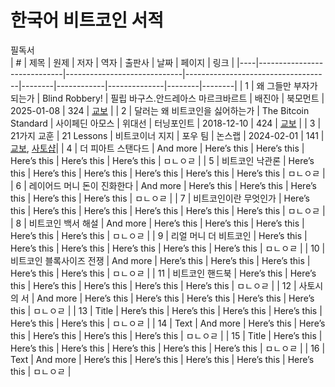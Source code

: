 # 한국어 비트코인 서적

필독서  
| #  | 제목                          | 원제                        | 저자                               | 역자   | 출판사     | 날짜         | 페이지 | 링크   |
|----|-----------------------------|-----------------------------|------------------------------------|--------|------------|--------------|--------|--------|
| 1  | 왜 그들만 부자가 되는가      | Blind Robbery!   | 필립 바구스.안드레아스 마르크바르트 | 배진아 | 북모먼트   | 2025-01-08   | 324    | [교보](https://product.kyobobook.co.kr/detail/S000215067855)   |
| 2  | 달러는 왜 비트코인을 싫어하는가 | The Bitcoin Standard  | 사이페딘 아모스  | 위대선 | 터닝포인트 | 2018-12-10 | 424 | [교보](https://product.kyobobook.co.kr/detail/S000001800629) |
| 3  | 21가지 교훈 | 21 Lessons  | 비트코이너 지지 | 포우 팀 | 논스랩 | 2024-02-01 | 141 | [교보](https://product.kyobobook.co.kr/detail/S000212159353), [사토샵](https://store.btcmap.kr/stores/powbitcoiner/product/4/)|
| 4  | 더 피아트 스탠다드            | And more                   | Here’s this                        | Here’s this | Here’s this | Here’s this | Here’s this | ㅁㄴㅇㄹ |
| 5  | 비트코인 낙관론               | Here’s this                | Here’s this                        | Here’s this | Here’s this | Here’s this | Here’s this | ㅁㄴㅇㄹ |
| 6  | 레이어드 머니 돈이 진화한다   | And more                   | Here’s this                        | Here’s this | Here’s this | Here’s this | Here’s this | ㅁㄴㅇㄹ |
| 7  | 비트코인이란 무엇인가         | Here’s this                | Here’s this                        | Here’s this | Here’s this | Here’s this | Here’s this | ㅁㄴㅇㄹ |
| 8  | 비트코인 백서 해설            | And more                   | Here’s this                        | Here’s this | Here’s this | Here’s this | Here’s this | ㅁㄴㅇㄹ |
| 9  | 리얼 머니 더 비트코인         | Here’s this                | Here’s this                        | Here’s this | Here’s this | Here’s this | Here’s this | ㅁㄴㅇㄹ |
| 10 | 비트코인 블록사이즈 전쟁      | And more                   | Here’s this                        | Here’s this | Here’s this | Here’s this | Here’s this | ㅁㄴㅇㄹ |
| 11 | 비트코인 핸드북              | Here’s this                | Here’s this                        | Here’s this | Here’s this | Here’s this | Here’s this | ㅁㄴㅇㄹ |
| 12 | 사토시의 서                  | And more                   | Here’s this                        | Here’s this | Here’s this | Here’s this | Here’s this | ㅁㄴㅇㄹ |
| 13 | Title                        | Here’s this                | Here’s this                        | Here’s this | Here’s this | Here’s this | Here’s this | ㅁㄴㅇㄹ |
| 14 | Text                         | And more                   | Here’s this                        | Here’s this | Here’s this | Here’s this | Here’s this | ㅁㄴㅇㄹ |
| 15 | Title                        | Here’s this                | Here’s this                        | Here’s this | Here’s this | Here’s this | Here’s this | ㅁㄴㅇㄹ |
| 16 | Text                         | And more                   | Here’s this                        | Here’s this | Here’s this | Here’s this | Here’s this | ㅁㄴㅇㄹ |

